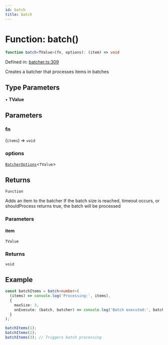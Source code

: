 ```yaml
---
id: batch
title: batch
---
```


<!-- DO NOT EDIT: this page is autogenerated from the type comments -->

# Function: batch()

```ts
function batch<TValue>(fn, options): (item) => void
```

Defined in: [batcher.ts:309](https://github.com/TanStack/pacer/blob/main/packages/pacer/src/batcher.ts#L309)

Creates a batcher that processes items in batches

## Type Parameters

• **TValue**

## Parameters

### fn

(`items`) => `void`

### options

[`BatcherOptions`](../../interfaces/batcheroptions.md)\<`TValue`\>

## Returns

`Function`

Adds an item to the batcher
If the batch size is reached, timeout occurs, or shouldProcess returns true, the batch will be processed

### Parameters

#### item

`TValue`

### Returns

`void`

## Example

```ts
const batchItems = batch<number>(
  (items) => console.log('Processing:', items),
  {
    maxSize: 3,
    onExecute: (batch, batcher) => console.log('Batch executed:', batch)
  }
);

batchItems(1);
batchItems(2);
batchItems(3); // Triggers batch processing
```
